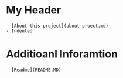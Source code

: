 # My Header
    - [About this project](about-proect.md)
    - Indented
    
 # Additioanl Inforamtion
    - [Readme](README.MD)
